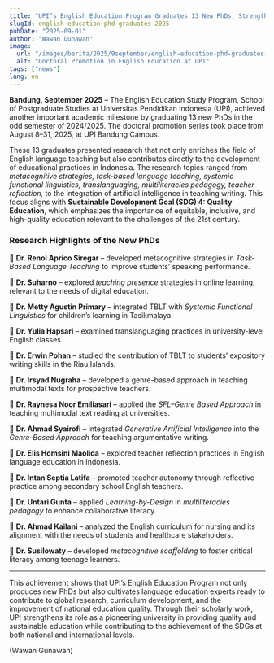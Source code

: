 ```yaml
---
title: "UPI’s English Education Program Graduates 13 New PhDs, Strengthening Commitment to Quality Education"
slugId: english-education-phd-graduates-2025
pubDate: "2025-09-01"
author: "Wawan Gunawan"
image:
  url: "/images/berita/2025/9september/english-education-phd-graduates-2025.webp"
  alt: "Doctoral Promotion in English Education at UPI"
tags: ["news"]
lang: en
---
```


**Bandung, September 2025** – The English Education Study Program, School of Postgraduate Studies at Universitas Pendidikan Indonesia (UPI), achieved another important academic milestone by graduating 13 new PhDs in the odd semester of 2024/2025. The doctoral promotion series took place from August 8–31, 2025, at UPI Bandung Campus.  

These 13 graduates presented research that not only enriches the field of English language teaching but also contributes directly to the development of educational practices in Indonesia. The research topics ranged from *metacognitive strategies, task-based language teaching, systemic functional linguistics, translanguaging, multiliteracies pedagogy, teacher reflection,* to the integration of artificial intelligence in teaching writing. This focus aligns with **Sustainable Development Goal (SDG) 4: Quality Education**, which emphasizes the importance of equitable, inclusive, and high-quality education relevant to the challenges of the 21st century.  

### Research Highlights of the New PhDs  

🔹 **Dr. Renol Aprico Siregar** – developed metacognitive strategies in *Task-Based Language Teaching* to improve students’ speaking performance.  

🔹 **Dr. Suharno** – explored *teaching presence* strategies in online learning, relevant to the needs of digital education.  

🔹 **Dr. Metty Agustin Primary** – integrated TBLT with *Systemic Functional Linguistics* for children’s learning in Tasikmalaya.  

🔹 **Dr. Yulia Hapsari** – examined translanguaging practices in university-level English classes.  

🔹 **Dr. Erwin Pohan** – studied the contribution of TBLT to students’ expository writing skills in the Riau Islands.  

🔹 **Dr. Irsyad Nugraha** – developed a genre-based approach in teaching multimodal texts for prospective teachers.  

🔹 **Dr. Raynesa Noor Emiliasari** – applied the *SFL–Genre Based Approach* in teaching multimodal text reading at universities.  

🔹 **Dr. Ahmad Syairofi** – integrated *Generative Artificial Intelligence* into the *Genre-Based Approach* for teaching argumentative writing.  

🔹 **Dr. Elis Homsini Maolida** – explored teacher reflection practices in English language education in Indonesia.  

🔹 **Dr. Intan Septia Latifa** – promoted teacher autonomy through reflective practice among secondary school English teachers.  

🔹 **Dr. Untari Gunta** – applied *Learning-by-Design* in *multiliteracies pedagogy* to enhance collaborative literacy.  

🔹 **Dr. Ahmad Kailani** – analyzed the English curriculum for nursing and its alignment with the needs of students and healthcare stakeholders.  

🔹 **Dr. Susilowaty** – developed *metacognitive scaffolding* to foster critical literacy among teenage learners.  

---

This achievement shows that UPI’s English Education Program not only produces new PhDs but also cultivates language education experts ready to contribute to global research, curriculum development, and the improvement of national education quality. Through their scholarly work, UPI strengthens its role as a pioneering university in providing quality and sustainable education while contributing to the achievement of the SDGs at both national and international levels.  

(Wawan Gunawan)  
